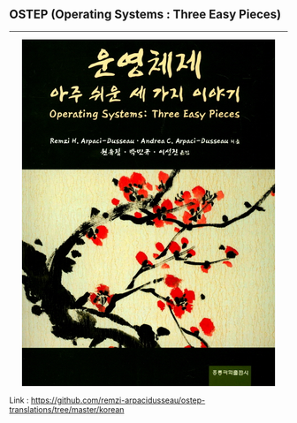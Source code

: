 ## OSTEP (Operating Systems : Three Easy Pieces)
***
<p align="center">
  <img src="https://github.com/BRIDGE-DEV/BRIDGE_CS_Study/blob/main/OSTEP%3B%20Operating%20Systems%20Three%20Easy%20Pieces/image.png">
</p>


Link : https://github.com/remzi-arpacidusseau/ostep-translations/tree/master/korean

